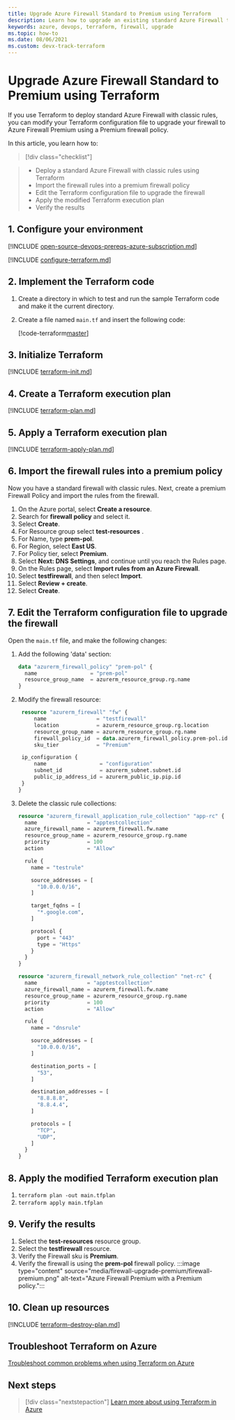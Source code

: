 ```yaml
---
title: Upgrade Azure Firewall Standard to Premium using Terraform
description: Learn how to upgrade an existing standard Azure Firewall to Azure Firewall Premium.
keywords: azure, devops, terraform, firewall, upgrade
ms.topic: how-to
ms.date: 08/06/2021
ms.custom: devx-track-terraform
---
```


# Upgrade Azure Firewall Standard to Premium using Terraform

If you use Terraform to deploy standard Azure Firewall with classic rules, you can modify your Terraform configuration file to upgrade your firewall to Azure Firewall Premium using a Premium firewall policy.

In this article, you learn how to:

> [!div class="checklist"]

> * Deploy a standard Azure Firewall with classic rules using Terraform
> * Import the firewall rules into a premium firewall policy
> * Edit the Terraform configuration file to upgrade the firewall
> * Apply the modified Terraform execution plan
> * Verify the results

## 1. Configure your environment

[!INCLUDE [open-source-devops-prereqs-azure-subscription.md](../includes/open-source-devops-prereqs-azure-subscription.md)]

[!INCLUDE [configure-terraform.md](includes/configure-terraform.md)]

## 2. Implement the Terraform code

<!--
The source code for your article should be pulled from GitHub.
The GitHub repo from which the code is pulled is defined in the ".openpublishing.publish.config.json" file.
At the time of this writing, that repo is https://github.com/Azure/terraform
You need to get your code merged into the master branch of appropriate directory in that repo.
Contact PM Mark Gray for questions on this task - especially where to put your code and getting your code merged.
-->

1. Create a directory in which to test and run the sample Terraform code and make it the current directory.

1. Create a file named `main.tf` and insert the following code:

    [!code-terraform[master](quickstart/101-firewall-standard/main.tf)]

## 3. Initialize Terraform

[!INCLUDE [terraform-init.md](includes/terraform-init.md)]

## 4. Create a Terraform execution plan

[!INCLUDE [terraform-plan.md](includes/terraform-plan.md)]

## 5. Apply a Terraform execution plan

[!INCLUDE [terraform-apply-plan.md](includes/terraform-apply-plan.md)]

## 6. Import the firewall rules into a premium policy

Now you have a standard firewall with classic rules. Next, create a premium Firewall Policy and import the rules from the firewall.

1. On the Azure portal, select **Create a resource**.
1. Search for **firewall policy** and select it.
1. Select **Create**.
1. For Resource group select **test-resources** .
1. For Name, type **prem-pol**.
1. For Region, select **East US**.
1. For Policy tier, select **Premium**.
1. Select **Next: DNS Settings**, and continue until you reach the Rules page.
1. On the Rules page, select **Import rules from an Azure Firewall**.
1. Select **testfirewall**, and then select **Import**.
1. Select **Review + create**.
1. Select **Create**.

## 7. Edit the Terraform configuration file to upgrade the firewall

Open the `main.tf` file, and make the following changes:

1. Add the following 'data' section:

   ```terraform
   data "azurerm_firewall_policy" "prem-pol" {
     name                 = "prem-pol"
     resource_group_name  = azurerm_resource_group.rg.name
   }
   ```

2. Modify the firewall resource:

   ```terraform
    resource "azurerm_firewall" "fw" {
        name                = "testfirewall"
        location            = azurerm_resource_group.rg.location
        resource_group_name = azurerm_resource_group.rg.name
        firewall_policy_id  = data.azurerm_firewall_policy.prem-pol.id
        sku_tier            = "Premium"

    ip_configuration {
        name                 = "configuration"
        subnet_id            = azurerm_subnet.subnet.id
        public_ip_address_id = azurerm_public_ip.pip.id
    }
   }
   ```

3. Delete the classic rule collections:

   ```terraform
   resource "azurerm_firewall_application_rule_collection" "app-rc" {
     name                = "apptestcollection"
     azure_firewall_name = azurerm_firewall.fw.name
     resource_group_name = azurerm_resource_group.rg.name
     priority            = 100
     action              = "Allow"
   
     rule {
       name = "testrule"
   
       source_addresses = [
         "10.0.0.0/16",
       ]
   
       target_fqdns = [
         "*.google.com",
       ]
   
       protocol {
         port = "443"
         type = "Https"
       }
     }
   }
   
   resource "azurerm_firewall_network_rule_collection" "net-rc" {
     name                = "apptestcollection"
     azure_firewall_name = azurerm_firewall.fw.name
     resource_group_name = azurerm_resource_group.rg.name
     priority            = 100
     action              = "Allow"
   
     rule {
       name = "dnsrule"
   
       source_addresses = [
         "10.0.0.0/16",
       ]
   
       destination_ports = [
         "53",
       ]
   
       destination_addresses = [
         "8.8.8.8",
         "8.8.4.4",
       ]
   
       protocols = [
         "TCP",
         "UDP",
       ]
     }
   }
   ```

## 8. Apply the modified Terraform execution plan

1. `terraform plan -out main.tfplan`
1. `terraform apply main.tfplan`

## 9. Verify the results

1. Select the **test-resources** resource group.
1. Select the **testfirewall** resource.
1. Verify the Firewall sku is **Premium**.
1. Verify the firewall is using the **prem-pol** firewall policy.
:::image type="content" source="media/firewall-upgrade-premium/firewall-premium.png" alt-text="Azure Firewall Premium with a Premium policy.":::

## 10. Clean up resources

[!INCLUDE [terraform-destroy-plan.md](includes/terraform-destroy-plan.md)]

## Troubleshoot Terraform on Azure

[Troubleshoot common problems when using Terraform on Azure](troubleshoot.md)

## Next steps

> [!div class="nextstepaction"] 
> [Learn more about using Terraform in Azure](/azure/terraform)